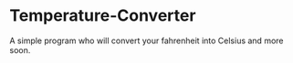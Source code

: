 # Temperature-Converter
A simple program who will convert your fahrenheit into Celsius and more soon.
